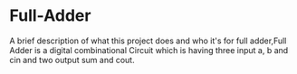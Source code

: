 
# Full-Adder

A brief description of what this project does and who it's for full adder,Full Adder is a digital combinational Circuit which is having three input a, b and cin and two output sum and cout. 

